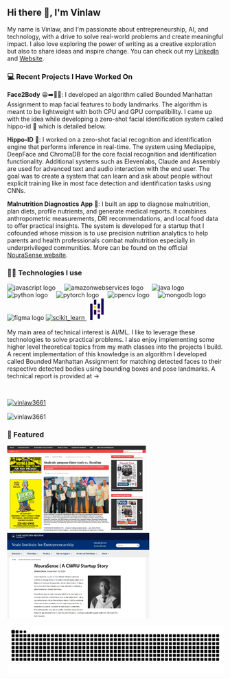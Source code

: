 ## Hi there 👋, I'm Vinlaw 

My name is Vinlaw, and I'm passionate about entrepreneurship, AI, and technology, with a drive to solve real-world problems and create meaningful impact. I also love exploring the power of writing as a creative exploration but also to share ideas and inspire change. You can check out my [LinkedIn](https://www.linkedin.com/in/vinlaw-mudehwe/) and [Website](https://www.vinlawmudehwe.com). 


### 💻 Recent Projects I Have Worked On

**Face2Body** 😀➡️🧍‍♀️:
I developed an algorithm called Bounded Manhattan Assignment to map facial features to body landmarks. The algorithm is meant to be lightweight with both CPU and GPU compatibility. I came up with the idea while developing a zero-shot facial identification system called hippo-id 🦛 which is detailed below. 

**Hippo-ID** 🦛:
I worked on a zero-shot facial recognition and identification engine that performs inference in real-time. The system using Mediapipe, DeepFace and ChromaDB for the core facial recognition and identification functionality. Additional systems such as Elevenlabs, Claude and Assembly are used for advanced text and audio interaction with the end user. The goal was to create a system that can learn and ask about people without explicit training like in most face detection and identification tasks using CNNs. 

**Malnutrition Diagnostics App** 🥗:
I built an app to diagnose malnutrition, plan diets, profile nutrients, and generate medical reports. It combines anthropometric measurements, DRI recommendations, and local food data to offer practical insights. The system is developed for a startup that I cofounded whose mission is to use precision nutrition analytics to help parents and health professionals combat malnutrition especially in underprivileged communities. More can be found on the official [NouraSense website](https://www.nourasense.com/).

### 🧑‍💻 Technologies I use

<div align="left">
  <img src="https://cdn.jsdelivr.net/gh/devicons/devicon/icons/javascript/javascript-original.svg" height="40" alt="javascript logo"  />
  <img width="12" />
  <img src="https://cdn.jsdelivr.net/gh/devicons/devicon/icons/amazonwebservices/amazonwebservices-line-wordmark.svg" height="40" alt="amazonwebservices logo"  />
  <img width="12" />
  <img src="https://cdn.jsdelivr.net/gh/devicons/devicon/icons/java/java-original.svg" height="40" alt="java logo"  />
  <img width="12" />
  <img src="https://cdn.jsdelivr.net/gh/devicons/devicon/icons/python/python-original.svg" height="40" alt="python logo"  />
  <img width="12" />
  <img src="https://cdn.jsdelivr.net/gh/devicons/devicon/icons/pytorch/pytorch-original.svg" height="40" alt="pytorch logo"  />
  <img width="12" />
  <img src="https://cdn.jsdelivr.net/gh/devicons/devicon/icons/opencv/opencv-original.svg" height="40" alt="opencv logo"  />
  <img width="12" />
  <img src="https://cdn.jsdelivr.net/gh/devicons/devicon/icons/mongodb/mongodb-original.svg" height="40" alt="mongodb logo"  />
  <img width="12" />
  <img src="https://cdn.jsdelivr.net/gh/devicons/devicon/icons/figma/figma-original.svg" height="40" alt="figma logo"  />
  <a href="https://scikit-learn.org/" target="_blank" rel="noreferrer"> <img src="https://upload.wikimedia.org/wikipedia/commons/0/05/Scikit_learn_logo_small.svg" alt="scikit_learn" width="50" height="50"/> </a>
  <a href="https://pandas.pydata.org/" target="_blank" rel="noreferrer"> <img src="https://raw.githubusercontent.com/devicons/devicon/2ae2a900d2f041da66e950e4d48052658d850630/icons/pandas/pandas-original.svg" alt="pandas" width="50" height="50"/> </a>
</div>
<br/>
My main area of technical interest is AI/ML. I like to leverage these technologies to solve practical problems. I also enjoy implementing some higher level theoretical topics from my math classes into the projects I build. A recent implementation of this knowledge is an algorithm I developed called Bounded Manhattan Assignment for matching detected faces to their respective detected bodies using bounding boxes and pose landmarks. A technical report is provided at -> 
<br/>
<p></p>
<br/>
<p align="left"> <a href="https://github.com/ryo-ma/github-profile-trophy"><img src="https://github-profile-trophy.vercel.app/?username=vinlaw3661" alt="vinlaw3661" /></a> </p>
<p><img align="center" src="https://github-readme-stats.vercel.app/api/top-langs?username=vinlaw3661&show_icons=true&locale=en&layout=compact" alt="vinlaw3661" /></p>

### 🌟 Featured

<div align="left">
  <a href="https://thepressgroup.net/students-propose-three-tools-vs-flooding/" target="_blank">
    <img src="./assets/pseg.png" alt="Students Propose Three Tools vs Flooding" height="200">
  </a>
  <a href="https://case.edu/entrepreneurship/Launchnetclient-nourasense" target="_blank">
    <img src="./assets/launchnet.png" alt="LaunchNet Client - NouraSense" height="200">
  </a>
</div>



![Snake animation](https://github.com/Vinlaw3661/Vinlaw3661/blob/output/github-contribution-grid-snake-dark.svg)
